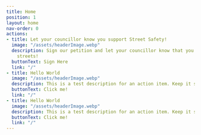 ```yaml
---
title: Home
position: 1
layout: home
nav-order: 0
actions:
- title: Let your councillor know you support Street Safety!
  image: "/assets/headerImage.webp"
  description: Sign our petition and let your councillor know that you support safer
    streets!
  buttonText: Sign Here
  link: "/"
- title: Hello World
  image: "/assets/headerImage.webp"
  description: This is a test description for an action item. Keep it short and sweet.
  buttonText: Click me!
  link: "/"
- title: Hello World
  image: "/assets/headerImage.webp"
  description: This is a test description for an action item. Keep it short and sweet.
  buttonText: Click me!
  link: "/"
---
```


